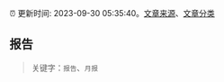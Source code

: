 :alarm_clock: 更新时间: 2023-09-30 05:35:40。[文章来源](/README.md)、[文章分类](/TAGS.md)

## 报告


> 关键字：`报告`、`月报`



